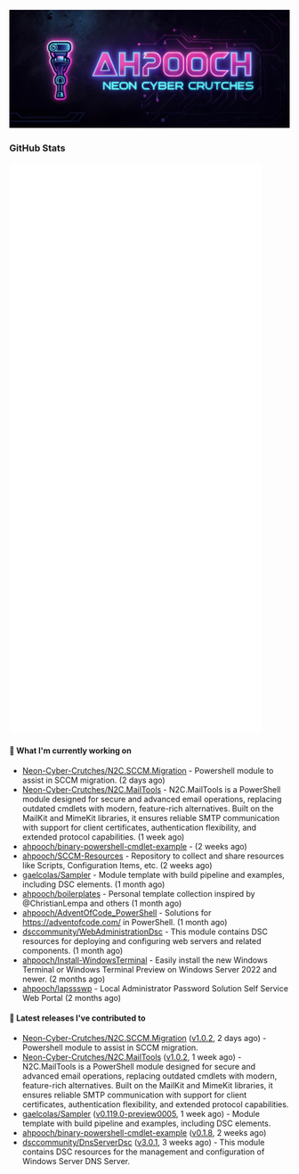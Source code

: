 <p align="center"><img src="https://raw.githubusercontent.com/ahpooch/ahpooch/main/ahpooch_NeonCyberCrutches.jpeg" />

### GitHub Stats
<p align="left"><img src="https://raw.githubusercontent.com/ahpooch/ahpooch/main/github-metrics.svg" /></p>

#### 👷 What I'm currently working on

- [Neon-Cyber-Crutches/N2C.SCCM.Migration](https://github.com/Neon-Cyber-Crutches/N2C.SCCM.Migration) - Powershell module to assist in SCCM migration. (2 days ago)
- [Neon-Cyber-Crutches/N2C.MailTools](https://github.com/Neon-Cyber-Crutches/N2C.MailTools) - N2C.MailTools is a PowerShell module designed for secure and advanced email operations, replacing outdated cmdlets with modern, feature-rich alternatives. Built on the MailKit and MimeKit libraries, it ensures reliable SMTP communication with support for client certificates, authentication flexibility, and extended protocol capabilities. (1 week ago)
- [ahpooch/binary-powershell-cmdlet-example](https://github.com/ahpooch/binary-powershell-cmdlet-example) -  (2 weeks ago)
- [ahpooch/SCCM-Resources](https://github.com/ahpooch/SCCM-Resources) - Repository to collect and share resources like Scripts, Configuration Items, etc. (2 weeks ago)
- [gaelcolas/Sampler](https://github.com/gaelcolas/Sampler) - Module template with build pipeline and examples, including DSC elements. (1 month ago)
- [ahpooch/boilerplates](https://github.com/ahpooch/boilerplates) - Personal template collection inspired by @ChristianLempa and others (1 month ago)
- [ahpooch/AdventOfCode_PowerShell](https://github.com/ahpooch/AdventOfCode_PowerShell) - Solutions for https://adventofcode.com/ in PowerShell. (1 month ago)
- [dsccommunity/WebAdministrationDsc](https://github.com/dsccommunity/WebAdministrationDsc) - This module contains DSC resources for deploying and configuring web servers and related components. (1 month ago)
- [ahpooch/Install-WindowsTerminal](https://github.com/ahpooch/Install-WindowsTerminal) - Easily install the new Windows Terminal or Windows Terminal Preview on Windows Server 2022 and newer. (2 months ago)
- [ahpooch/lapssswp](https://github.com/ahpooch/lapssswp) - Local Administrator Password Solution Self Service Web Portal (2 months ago)

#### 🚀 Latest releases I've contributed to

- [Neon-Cyber-Crutches/N2C.SCCM.Migration](https://github.com/Neon-Cyber-Crutches/N2C.SCCM.Migration) ([v1.0.2](https://github.com/Neon-Cyber-Crutches/N2C.SCCM.Migration/releases/tag/v1.0.2), 2 days ago) - Powershell module to assist in SCCM migration.
- [Neon-Cyber-Crutches/N2C.MailTools](https://github.com/Neon-Cyber-Crutches/N2C.MailTools) ([v1.0.2](https://github.com/Neon-Cyber-Crutches/N2C.MailTools/releases/tag/v1.0.2), 1 week ago) - N2C.MailTools is a PowerShell module designed for secure and advanced email operations, replacing outdated cmdlets with modern, feature-rich alternatives. Built on the MailKit and MimeKit libraries, it ensures reliable SMTP communication with support for client certificates, authentication flexibility, and extended protocol capabilities.
- [gaelcolas/Sampler](https://github.com/gaelcolas/Sampler) ([v0.119.0-preview0005](https://github.com/gaelcolas/Sampler/releases/tag/v0.119.0-preview0005), 1 week ago) - Module template with build pipeline and examples, including DSC elements.
- [ahpooch/binary-powershell-cmdlet-example](https://github.com/ahpooch/binary-powershell-cmdlet-example) ([v0.1.8](https://github.com/ahpooch/binary-powershell-cmdlet-example/releases/tag/v0.1.8), 2 weeks ago)
- [dsccommunity/DnsServerDsc](https://github.com/dsccommunity/DnsServerDsc) ([v3.0.1](https://github.com/dsccommunity/DnsServerDsc/releases/tag/v3.0.1), 3 weeks ago) - This module contains DSC resources for the management and configuration of Windows Server DNS Server.
